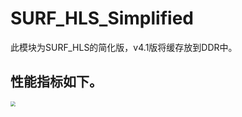 # SURF_HLS_Simplified

此模块为SURF_HLS的简化版，v4.1版将缓存放到DDR中。

## 性能指标如下。

<img src="F:\MyGit\SURF_HLS_Simplified\images\1.png" style="zoom:50%;" />


